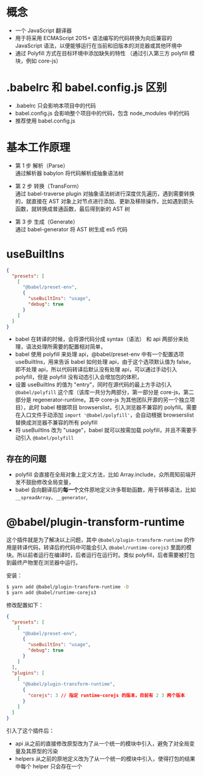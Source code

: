 # 概念

- 一个 JavaScript 翻译器
- 用于将采用 ECMAScript 2015+ 语法编写的代码转换为向后兼容的 JavaScript 语法，以便能够运行在当前和旧版本的浏览器或其他环境中
- 通过 Polyfill 方式在目标环境中添加缺失的特性 （通过引入第三方 polyfill 模块，例如 core-js）

# .babelrc 和 babel.config.js 区别

- .babelrc 只会影响本项目中的代码
- babel.config.js 会影响整个项目中的代码，包含 node_modules 中的代码
- 推荐使用 babel.config.js

# 基本工作原理

- 第 1 步 解析（Parse）  
  通过解析器 babylon 将代码解析成抽象语法树

- 第 2 步 转换（TransForm）  
  通过 babel-traverse plugin 对抽象语法树进行深度优先遍历，遇到需要转换的，就直接在 AST 对象上对节点进行添加、更新及移除操作，比如遇到箭头函数，就转换成普通函数，最后得到新的 AST 树

- 第 3 步 生成（Generate）  
  通过 babel-generator 将 AST 树生成 es5 代码

# useBuiltIns

```json
{
  "presets": [
    [
      "@babel/preset-env",
      {
        "useBuiltIns": "usage",
        "debug": true
      }
    ]
  ]
}
```

- babel 在转译的时候，会将源代码分成 syntax（语法） 和 api 两部分来处理，语法处理所需要的配置相对简单，
- babel 使用 polyfill 来处理 api，@babel/preset-env 中有一个配置选项 useBuiltIns，用来告诉 babel 如何处理 api，由于这个选项默认值为 false，即不处理 api，所以代码转译后默认没有处理 api，可以通过手动引入 polyfill，但是 polyfill 没有动态引入会增加包的体积，
- 设置 useBuiltIns 的值为 "entry"，同时在源代码的最上方手动引入 `@babel/polyfill` 这个库（该库一共分为两部分，第一部分是 core-js，第二部分是 regenerator-runtime。其中 core-js 为其他团队开源的另一个独立项目），此时 babel 根据项目 browserslist，引入浏览器不兼容的 polyfill。需要在入口文件手动添加 `import '@babel/polyfill'`，会自动根据 browserslist 替换成浏览器不兼容的所有 polyfill
- 将 useBuiltIns 改为 "usage"，babel 就可以按需加载 polyfill，并且不需要手动引入 `@babel/polyfill`

## 存在的问题

- polyfill 会直接在全局对象上定义方法，比如 Array.include，众所周知前端开发不鼓励修改全局变量，
- babel 会向翻译后的**每一个**文件原地定义许多帮助函数，用于转移语法，比如 `__spreadArray`、`__generator`,

# @babel/plugin-transform-runtime

这个插件就是为了解决以上问题，其中 `@babel/plugin-transform-runtime` 的作用是转译代码，转译后的代码中可能会引入 `@babel/runtime-corejs3` 里面的模块。所以前者运行在编译时，后者运行在运行时。类似 polyfill，后者需要被打包到最终产物里在浏览器中运行。

安装：

```sh
$ yarn add @babel/plugin-transform-runtime -D
$ yarn add @babel/runtime-corejs3
```

修改配置如下：

```json
{
  "presets": [
    [
      "@babel/preset-env",
      {
        "useBuiltIns": "usage",
        "debug": true
      }
    ]
  ],
  "plugins": [
    [
      "@babel/plugin-transform-runtime",
      {
        "corejs": 3 // 指定 runtime-corejs 的版本，目前有 2 3 两个版本
      }
    ]
  ]
}
```

引入了这个插件后：

- api 从之前的直接修改原型改为了从一个统一的模块中引入，避免了对全局变量及其原型的污染
- helpers 从之前的原地定义改为了从一个统一的模块中引入，使得打包的结果中每个 helper 只会存在一个
